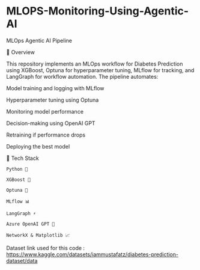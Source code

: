 # MLOPS-Monitoring-Using-Agentic-AI
MLOps Agentic AI Pipeline

📌 Overview

This repository implements an MLOps workflow for Diabetes Prediction using XGBoost, Optuna for hyperparameter tuning, MLflow for tracking, and LangGraph for workflow automation. The pipeline automates:

  Model training and logging with MLflow
  
  Hyperparameter tuning using Optuna
  
  Monitoring model performance
  
  Decision-making using OpenAI GPT
  
  Retraining if performance drops
  
  Deploying the best model

🔧 Tech Stack

    Python 🐍
    
    XGBoost 🌲
    
    Optuna 🔎
    
    MLflow 📊
    
    LangGraph ⚡
    
    Azure OpenAI GPT 🧠
    
    NetworkX & Matplotlib 📈
Dataset link used for this code : https://www.kaggle.com/datasets/iammustafatz/diabetes-prediction-dataset/data
